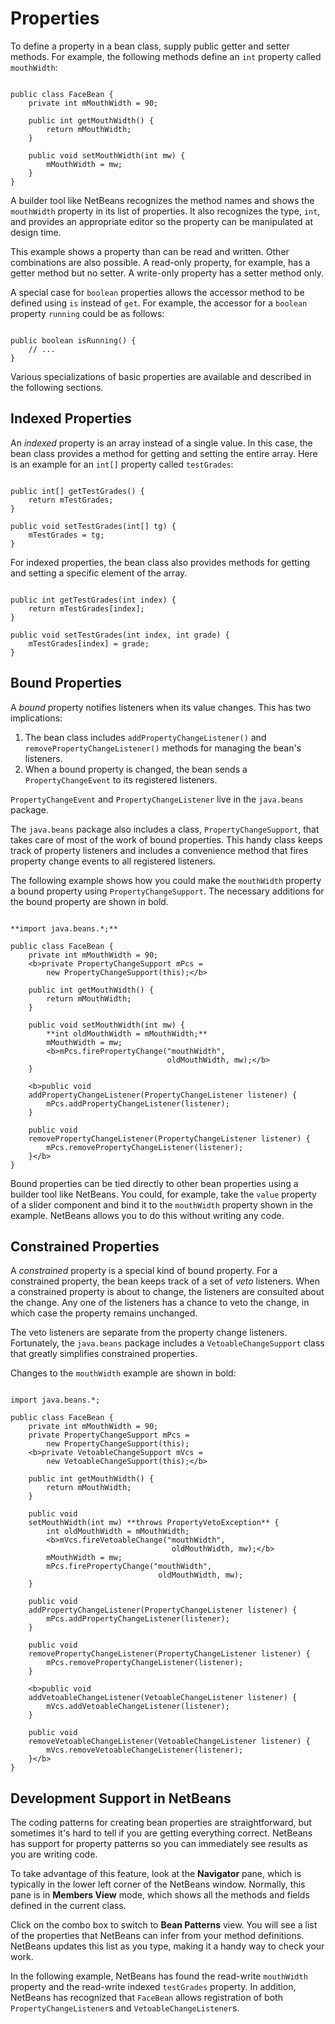 
# Properties

To define a property in a bean class, supply public getter and setter methods. For example, the following methods define an `int` property called `mouthWidth`:

```

public class FaceBean {
    private int mMouthWidth = 90;

    public int getMouthWidth() {
        return mMouthWidth;
    }
    
    public void setMouthWidth(int mw) {
        mMouthWidth = mw;
    }
}

```

A builder tool like NetBeans recognizes the method names and shows the `mouthWidth` property in its list of properties. It also recognizes the type, `int`, and provides an appropriate editor so the property can be manipulated at design time.

This example shows a property than can be read and written. Other combinations are also possible. A read-only property, for example, has a getter method but no setter. A write-only property has a setter method only.

A special case for `boolean` properties allows the accessor method to be defined using `is` instead of `get`. For example, the accessor for a `boolean` property `running` could be as follows:

```

public boolean isRunning() {
    // ...
}

```

Various specializations of basic properties are available and described in the following sections.

## Indexed Properties

An *indexed* property is an array instead of a single value. In this case, the bean class provides a method for getting and setting the entire array. Here is an example for an `int[]` property called `testGrades`:

```

public int[] getTestGrades() {
    return mTestGrades;
}

public void setTestGrades(int[] tg) {
    mTestGrades = tg;
}

```

For indexed properties, the bean class also provides methods for getting and setting a specific element of the array.

```

public int getTestGrades(int index) {
    return mTestGrades[index];
}

public void setTestGrades(int index, int grade) {
    mTestGrades[index] = grade;
}

```

## <a name="bound" id="bound">Bound Properties</a>

A *bound* property notifies listeners when its value changes. This has two implications:

1. The bean class includes `addPropertyChangeListener()` and `removePropertyChangeListener()` methods for managing the bean's listeners.
1. When a bound property is changed, the bean sends a `PropertyChangeEvent` to its registered listeners.

`PropertyChangeEvent` and `PropertyChangeListener` live in the `java.beans` package.

The `java.beans` package also includes a class, `PropertyChangeSupport`, that takes care of most of the work of bound properties. This handy class keeps track of property listeners and includes a convenience method that fires property change events to all registered listeners.

The following example shows how you could make the `mouthWidth` property a bound property using `PropertyChangeSupport`. The necessary additions for the bound property are shown in bold.

```

**import java.beans.*;**

public class FaceBean {
    private int mMouthWidth = 90;
    <b>private PropertyChangeSupport mPcs =
        new PropertyChangeSupport(this);</b>

    public int getMouthWidth() {
        return mMouthWidth;
    }
    
    public void setMouthWidth(int mw) {
        **int oldMouthWidth = mMouthWidth;**
        mMouthWidth = mw;
        <b>mPcs.firePropertyChange("mouthWidth",
                                   oldMouthWidth, mw);</b>
    }

    <b>public void
    addPropertyChangeListener(PropertyChangeListener listener) {
        mPcs.addPropertyChangeListener(listener);
    }
    
    public void
    removePropertyChangeListener(PropertyChangeListener listener) {
        mPcs.removePropertyChangeListener(listener);
    }</b>
}

```

Bound properties can be tied directly to other bean properties using a builder tool like NetBeans. You could, for example, take the `value` property of a slider component and bind it to the `mouthWidth` property shown in the example. NetBeans allows you to do this without writing any code.

## Constrained Properties

A *constrained* property is a special kind of bound property. For a constrained property, the bean keeps track of a set of *veto* listeners. When a constrained property is about to change, the listeners are consulted about the change. Any one of the listeners has a chance to veto the change, in which case the property remains unchanged.

The veto listeners are separate from the property change listeners. Fortunately, the `java.beans` package includes a `VetoableChangeSupport` class that greatly simplifies constrained properties.

Changes to the `mouthWidth` example are shown in bold:

```

import java.beans.*;

public class FaceBean {
    private int mMouthWidth = 90;
    private PropertyChangeSupport mPcs =
        new PropertyChangeSupport(this);
    <b>private VetoableChangeSupport mVcs =
        new VetoableChangeSupport(this);</b>

    public int getMouthWidth() {
        return mMouthWidth;
    }
    
    public void
    setMouthWidth(int mw) **throws PropertyVetoException** {
        int oldMouthWidth = mMouthWidth;
        <b>mVcs.fireVetoableChange("mouthWidth",
                                    oldMouthWidth, mw);</b>
        mMouthWidth = mw;
        mPcs.firePropertyChange("mouthWidth",
                                 oldMouthWidth, mw);
    }

    public void
    addPropertyChangeListener(PropertyChangeListener listener) {
        mPcs.addPropertyChangeListener(listener);
    }
    
    public void
    removePropertyChangeListener(PropertyChangeListener listener) {
        mPcs.removePropertyChangeListener(listener);
    }

    <b>public void
    addVetoableChangeListener(VetoableChangeListener listener) {
        mVcs.addVetoableChangeListener(listener);
    }
    
    public void
    removeVetoableChangeListener(VetoableChangeListener listener) {
        mVcs.removeVetoableChangeListener(listener);
    }</b>
}

```

## Development Support in NetBeans

The coding patterns for creating bean properties are straightforward, but sometimes it's hard to tell if you are getting everything correct. NetBeans has support for property patterns so you can immediately see results as you are writing code.

To take advantage of this feature, look at the **Navigator** pane, which is typically in the lower left corner of the NetBeans window. Normally, this pane is in **Members View** mode, which shows all the methods and fields defined in the current class.

Click on the combo box to switch to **Bean Patterns** view. You will see a list of the properties that NetBeans can infer from your method definitions. NetBeans updates this list as you type, making it a handy way to check your work.

In the following example, NetBeans has found the read-write `mouthWidth` property and the read-write indexed `testGrades` property. In addition, NetBeans has recognized that `FaceBean` allows registration of both `PropertyChangeListener`s and `VetoableChangeListener`s.
